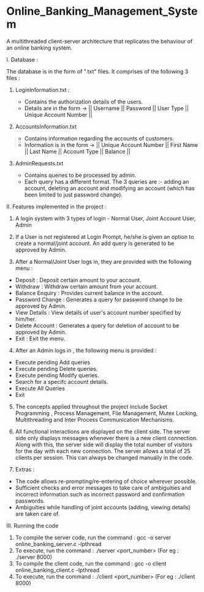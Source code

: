 # Online_Banking_Management_System
A multithreaded client-server architecture that replicates the behaviour of an online banking system.

I. Database :

The database is in the form of ".txt" files. It comprises of the following 3 files :

1. LoginInformation.txt : 
    - Contains the authorization details of the users.
    - Details are in the form -> || Username || Password || User Type || Unique Account Number ||

2. AccountsInformation.txt
    - Contains information regarding the accounts of customers.
    - Information is in the form -> || Unique Account Number || First Name || Last Name || Account Type || Balance || 

3. AdminRequests.txt
    - Contains queries to be processed by admin.
    - Each query has a different format. The 3 queries are :- adding an account, deleting an account and modifying an account (which has been limited to just password change).


II. Features implemented in the project :

1. A login system with 3 types of login - Normal User, Joint Account User, Admin

2. If a User is not registered at Login Prompt, he/she is given an option to create a normal/joint account. An add query is generated to be approved by Admin.

3. After a Normal/Joint User logs in, they are provided with the following menu :

-   Deposit :           Deposit  certain amount to your account.
-   Withdraw :          Withdraw certain amount from your account.
-   Balance Enquiry :   Provides current balance in the account.
-   Password Change :   Generates a query for password change to be approved by Admin.
-   View Details :      View details of user's account number specified by him/her.
-   Delete Account :    Generates a query for deletion of account to be approved by Admin.
-   Exit :              Exit the menu.

4. After an Admin logs in , the following menu is provided :

-   Execute pending Add queries
-   Execute pending Delete queries.
-   Execute pending Modify queries.
-   Search for a specifc account details.
-   Execute All Queries
-   Exit

5. The concepts applied throughout the project include Socket Programming , Process Management, File Management, Mutex Locking, Multithreading and Inter Process Communication Mechanisms.

6. All functional interactions are displayed on the client side. The server side only displays messages whenever there is a new client connection. Along with this, the server side will display the total number of visitors for the day with each new connection. The server allows a total of 25 clients per session. This can always be changed manually in the code.

7. Extras :

- The code allows re-prompting/re-entering of choice wherever possible.
- Sufficient checks and error messages to take care of ambiguities and incorrect information such as incorrect password and confirmation passwords.
- Ambiguities while handling of joint accounts (adding, viewing details) are taken care of.

III. Running the code

1. To compile the server code, run the command : gcc -o server online_banking_server.c -lpthread
2. To execute, run the command : ./server <port_number> (For eg : ./server 8000)
3. To compile the client code, run the command : gcc -o client online_banking_client.c -lpthread
4. To execute, run the command : ./client <port_number> (For eg : ./client 8000)